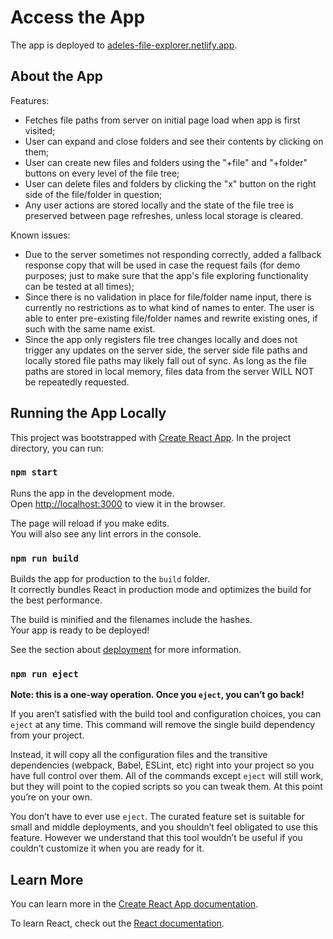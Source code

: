 # Access the App

The app is deployed to [adeles-file-explorer.netlify.app](https://adeles-file-explorer.netlify.app).

## About the App

Features:
* Fetches file paths from server on initial page load when app is first visited;
* User can expand and close folders and see their contents by clicking on them;
* User can create new files and folders using the "+file" and "+folder" buttons on every level of the file tree;
* User can delete files and folders by clicking the "x" button on the right side of the file/folder in question;
* Any user actions are stored locally and the state of the file tree is preserved between page refreshes, unless local storage is cleared.

Known issues:
* Due to the server sometimes not responding correctly, added a fallback response copy that will be used in case the request fails (for demo purposes; just to make sure that the app's file exploring functionality can be tested at all times);
* Since there is no validation in place for file/folder name input, there is currently no restrictions as to what kind of names to enter. The user is able to enter pre-existing file/folder names and rewrite existing ones, if such with the same name exist.
* Since the app only registers file tree changes locally and does not trigger any updates on the server side, the server side file paths and locally stored file paths may likely fall out of sync. As long as the file paths are stored in local memory, files data from the server WILL NOT be repeatedly requested.
  
## Running the App Locally

This project was bootstrapped with [Create React App](https://github.com/facebook/create-react-app).
In the project directory, you can run:

### `npm start`

Runs the app in the development mode.\
Open [http://localhost:3000](http://localhost:3000) to view it in the browser.

The page will reload if you make edits.\
You will also see any lint errors in the console.

### `npm run build`

Builds the app for production to the `build` folder.\
It correctly bundles React in production mode and optimizes the build for the best performance.

The build is minified and the filenames include the hashes.\
Your app is ready to be deployed!

See the section about [deployment](https://facebook.github.io/create-react-app/docs/deployment) for more information.

### `npm run eject`

**Note: this is a one-way operation. Once you `eject`, you can’t go back!**

If you aren’t satisfied with the build tool and configuration choices, you can `eject` at any time. This command will remove the single build dependency from your project.

Instead, it will copy all the configuration files and the transitive dependencies (webpack, Babel, ESLint, etc) right into your project so you have full control over them. All of the commands except `eject` will still work, but they will point to the copied scripts so you can tweak them. At this point you’re on your own.

You don’t have to ever use `eject`. The curated feature set is suitable for small and middle deployments, and you shouldn’t feel obligated to use this feature. However we understand that this tool wouldn’t be useful if you couldn’t customize it when you are ready for it.

## Learn More

You can learn more in the [Create React App documentation](https://facebook.github.io/create-react-app/docs/getting-started).

To learn React, check out the [React documentation](https://reactjs.org/).

